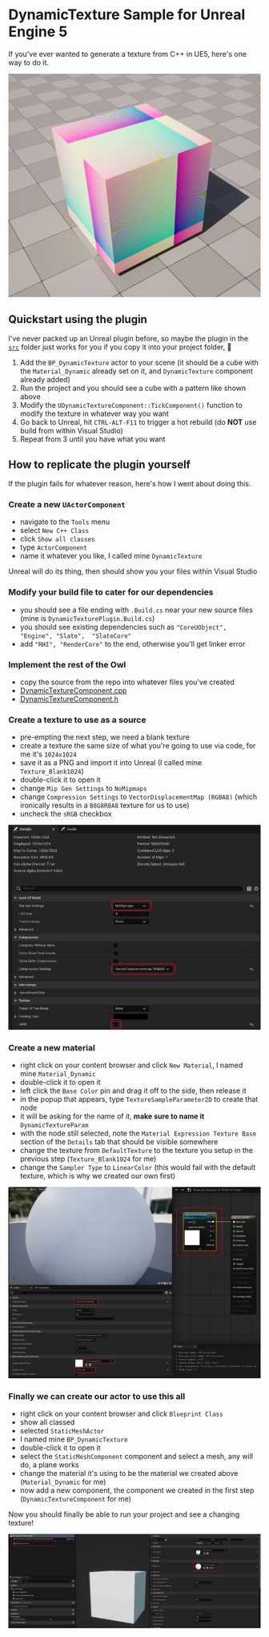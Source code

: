 # DynamicTexture Sample for Unreal Engine 5

If you've ever wanted to generate a texture from C++ in UE5, here's one way to do it.

![beauty is in the eye of the blind beholder](./readme_resources/result.jpg)

## Quickstart using the plugin

I've never packed up an Unreal plugin before, so maybe the plugin in the [`src`](./src) folder just works for you if you copy it into your project folder, :shrug:

1. Add the `BP_DynamicTexture` actor to your scene (it should be a cube with the `Material_Dynamic` already set on it, and `DynamicTexture` component already added)
2. Run the project and you should see a cube with a pattern like shown above
3. Modify the `UDynamicTextureComponent::TickComponent()` function to modify the texture in whatever way you want
4. Go back to Unreal, hit `CTRL-ALT-F11` to trigger a hot rebuild (do **NOT** use build from within Visual Studio)
5. Repeat from 3 until you have what you want

## How to replicate the plugin yourself

If the plugin fails for whatever reason, here's how I went about doing this.

### Create a new `UActorComponent`

- navigate to the `Tools` menu
- select `New C++ Class`
- click `Show all classes`
- type `ActorComponent`
- name it whatever you like, I called mine `DynamicTexture`

Unreal will do its thing, then should show you your files within Visual Studio

### Modify your build file to cater for our dependencies

- you should see a file ending with `.Build.cs` near your new source files (mine is `DynamicTexturePlugin.Build.cs`)
- you should see existing dependencies such as `"CoreUObject", "Engine", "Slate",  "SlateCore"`
- add `"RHI", "RenderCore"` to the end, otherwise you'll get linker error

### Implement the rest of the Owl

- copy the source from the repo into whatever files you've created
- [DynamicTextureComponent.cpp](src/DynamicTexturePlugin/Source/DynamicTexturePlugin/Private/DynamicTextureComponent.cpp)
- [DynamicTextureComponent.h](src/DynamicTexturePlugin/Source/DynamicTexturePlugin/Public/DynamicTextureComponent.h)

### Create a texture to use as a source

- pre-empting the next step, we need a blank texture
- create a texture the same size of what you're going to use via code, for me it's `1024x1024`
- save it as a PNG and import it into Unreal (I called mine `Texture_Blank1024`)
- double-click it to open it
- change `Mip Gen Settings` to `NoMipmaps`
- change `Compression Settings` to `VectorDisplacementMap (RGBA8)` (which ironically results in a `B8G8R8A8` texture for us to use)
- uncheck the `sRGB` checkbox

![texture settings](./readme_resources/texture_settings.jpg)

### Create a new material

- right click on your content browser and click `New Material`, I named mine `Material_Dynamic`
- double-click it to open it
- left click the `Base Color` pin and drag it off to the side, then release it
- in the popup that appears, type `TextureSampleParameter2D` to create that node
- it will be asking for the name of it, **make sure to name it** `DynamicTextureParam`
- with the node still selected, note the `Material Expression Texture Base` section of the `Details` tab that should be visible somewhere
- change the texture from `DefaultTexture` to the texture you setup in the previous step (`Texture_Blank1024` for me)
- change the `Sampler Type` to `LinearColor` (this would fail with the default texture, which is why we created our own first)

![material settings](./readme_resources/material_settings.jpg)

### Finally we can create our actor to use this all

- right click on your content browser and click `Blueprint Class`
- show all classed
- selected `StaticMeshActor`
- I named mine `BP_DynamicTexture`
- double-click it to open it
- select the `StaticMeshComponent` component and select a mesh, any will do, a plane works
- change the material it's using to be the material we created above (`Material_Dynamic` for me)
- now add a new component, the component we created in the first step (`DynamicTextureComponent` for me)

Now you should finally be able to run your project and see a changing texture!

![actor settings](./readme_resources/actor_settings.jpg)
